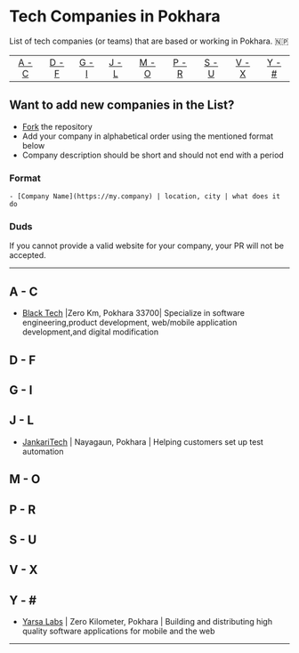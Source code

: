 # Tech Companies in Pokhara

List of tech companies (or teams) that are based or working in Pokhara. :nepal:

|                 |                 |                 |                 |                 |                 |                 |                 |                 |
| :-------------: | :-------------: | :-------------: | :-------------: | :-------------: | :-------------: | :-------------: | :-------------: | :-------------: |
| [A - C](#a---c) | [D - F](#d---f) | [G - I](#g---i) | [J - L](#j---l) | [M - O](#m---o) | [P - R](#p---r) | [S - U](#s---u) | [V - X](#v---x) | [Y - \#](#y---) |



## Want to add new companies in the List?

- [Fork](https://guides.github.com/activities/forking) the repository
- Add your company in alphabetical order using the mentioned format below
- Company description should be short and should not end with a period

### Format

```
- [Company Name](https://my.company) | location, city | what does it do
```

### Duds

If you cannot provide a valid website for your company, your PR will not be accepted.

---

## A - C
- [Black Tech](https://www.blacktech.com.np) |Zero Km, Pokhara 33700| Specialize in software engineering,product development, web/mobile application development,and digital modification

## D - F


## G - I

## J - L
- [JankariTech](https://www.jankaritech.com/) | Nayagaun, Pokhara | Helping customers set up test automation

## M - O


## P - R

## S - U


## V - X



## Y - \#

- [Yarsa Labs](https://yarsa.io/) | Zero Kilometer, Pokhara | Building and distributing high quality software applications for mobile and the web


---

